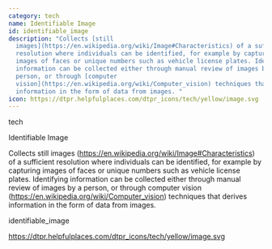 ```yaml
---
category: tech
name: Identifiable Image
id: identifiable_image
description: "Collects [still
  images](https://en.wikipedia.org/wiki/Image#Characteristics) of a sufficient
  resolution where individuals can be identified, for example by capturing
  images of faces or unique numbers such as vehicle license plates. Identifying
  information can be collected either through manual review of images by a
  person, or through [computer
  vision](https://en.wikipedia.org/wiki/Computer_vision) techniques that derives
  information in the form of data from images. "
icon: https://dtpr.helpfulplaces.com/dtpr_icons/tech/yellow/image.svg
---
```

tech

Identifiable Image

Collects still images (https://en.wikipedia.org/wiki/Image#Characteristics) of a sufficient resolution where individuals can be identified, for example by capturing images of faces or unique numbers such as vehicle license plates. Identifying information can be collected either through manual review of images by a person, or through computer vision (https://en.wikipedia.org/wiki/Computer_vision) techniques that derives information in the form of data from images. 

identifiable_image

https://dtpr.helpfulplaces.com/dtpr_icons/tech/yellow/image.svg